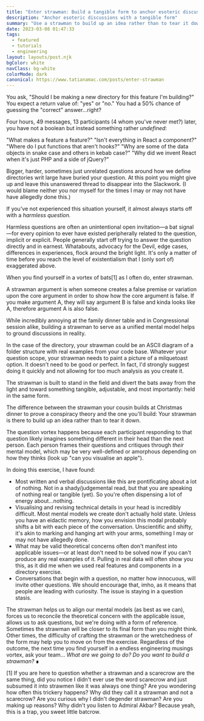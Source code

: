 ```yaml
---
title: "Enter strawman: Build a tangible form to anchor esoteric discussions"
description: "Anchor esoteric discussions with a tangible form"
summary: "Use a strawman to build up an idea rather than to tear it down."
date: 2023-03-08 01:47:33
tags:
  - featured
  - tutorials
  - engineering
layout: layouts/post.njk
bgColor: white
navClass: bg-white
colorMode: dark
canonical: https://www.tatianamac.com/posts/enter-strawman
---
```


You ask, "Should I be making a new directory for this feature I'm building?" You expect a return value of: "yes" or "no." You had a 50% chance of guessing the "correct" answer...right?

Four hours, 49 messages, 13 participants (4 whom you've never met?) later, you have not a boolean but instead something rather _undefined_:

"What makes a feature a feature?"
"Isn't everything in React a component?"
"Where do I put functions that aren't hooks?"
"Why are some of the data objects in snake case and others in kebab case?"
"Why did we invent React when it's just PHP and a side of jQuery?"

Bigger, harder, sometimes just unrelated questions around how we define directories writ large have buried your question. At this point you might give up and leave this unanswered thread to disappear into the Slackwork. (I would blame neither you nor myself for the times I may or may not have have allegedly done this.)

If you've not experienced this situation yourself, it almost always starts off with a _harmless question._

Harmless questions are often an unintentional open invitation—a bat signal—for every opinion to ever have existed peripherally related to the question, implicit or explicit. People generally start off trying to answer the question directly and in earnest. Whatabouts, advocacy for the Devil, edge cases, differences in experiences, flock around the bright light. It's only a matter of time before you reach the level of existentialism that I (only sort of) exaggerated above.

When you find yourself in a vortex of bats[1] as I often do, enter strawman.

A strawman argument is when someone creates a false premise or variation upon the core argument in order to show how the core argument is false. If you make argument A, they will say argument B is false and kinda looks like A, therefore argument A is also false.

While incredibly annoying at the family dinner table and in Congressional session alike, building a strawman to serve as a unified mental model helps to ground discussions in reality.

In the case of the directory, your strawman could be an ASCII diagram of a folder structure with real examples from your code base. Whatever your question scope, your strawman needs to paint a picture of a milquetoast option. It doesn't need to be good or perfect. In fact, I'd strongly suggest doing it quickly and not allowing for too much analysis as you create it.

The strawman is built to stand in the field and divert the bats away from the light and toward something tangible, adjustable, and most importantly: held in the same form.

The difference between the strawman your cousin builds at Christmas dinner to prove a conspiracy theory and the one you'll build: Your strawman is there to build up an idea rather than to tear it down.

The question vortex happens because each participant responding to that question likely imagines something different in their head than the next person. Each person frames their questions and critiques through _their_ mental model, which may be very well-defined or amorphous depending on how they thinks (look up "can you visualise an apple").

In doing this exercise, I have found:

- Most written and verbal discussions like this are pontificating about a lot of nothing. Not in a shady/judgemental read, but that you are speaking of nothing real or tangible (yet). So you're often dispensing a lot of energy about...nothing.
- Visualising and revising technical details in your head is incredibly difficult. Most mental models we create don't actually hold state. Unless you have an eidactic memory, how you envision this modal probably shifts a bit with each piece of the conversation. Unscientific and shifty, it's akin to marking and hanging art with your arms, something I may or may not have allegedly done.
- What may be valid theoretical concerns often don't manifest into applicable issues—or at least don't need to be solved now if you can't produce any real examples of it. Pulling in real data will often show you this, as it did me when we used real features and components in a directory exercise.
- Conversations that begin with a question, no matter how innocuous, will invite other questions. We should encourage that, imho, as it means that people are leading with curiosity. The issue is staying in a question stasis.

The strawman helps us to align our mental models (as best as we can), forces us to reconcile the theoretical concern with the applicable issue, allows us to ask questions, but we're doing with a form of reference. Sometimes the strawman will be closer to its final form than you might think. Other times, the difficulty of crafting the strawman or the wretchedness of the form may help you to move on from the exercise. Regardless of the outcome, the next time you find yourself in a endless engineering musings vortex, ask your team... _What are we going to do? Do you want to build a strawman?_ ∎

[1] If you are here to question whether a strawman and a scarecrow are the same thing, did you notice I didn't ever use the word scarecrow and just subsumed it into strawmen like it was always one thing? Are you wondering how often this trickery happens? Why did they call it a strawman and not a scarecrow? Are you curious why I didn't degender strawman? Are you making up reasons? Why didn't you listen to Admiral Akbar? Because yeah, this is a trap, you sweet little batcrow.
